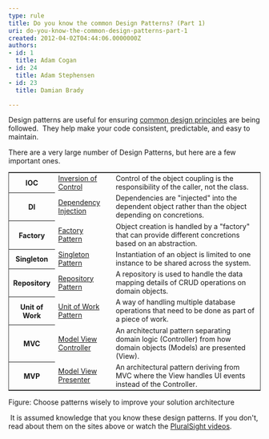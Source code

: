 ```yaml
---
type: rule
title: Do you know the common Design Patterns? (Part 1)
uri: do-you-know-the-common-design-patterns-part-1
created: 2012-04-02T04:44:06.0000000Z
authors:
- id: 1
  title: Adam Cogan
- id: 24
  title: Adam Stephensen
- id: 23
  title: Damian Brady

---
```




<span class='intro'> Design patterns are useful for ensuring <a href="/SoftwareDevelopment/RulestobetterArchitectureandCodeReview/Pages/DoYouKnowCommonDesignPatterns.aspx">common design principles</a> are being followed.&#160; They help make your code consistent, predictable,&#160;and easy to maintain. </span>

<p>​There are a very large number of Design Patterns, but here are a few important ones.</p>
<table class=" ssw-rteTable-default " cellspacing="0" width="100%" style="border-bottom&#58;#444 1px solid;border-left&#58;#444 1px solid;font-size&#58;1em;border-top&#58;#444 1px solid;border-right&#58;#444 1px solid;"><tbody><tr class="ssw-rteTableEvenRow-default"><th class="ssw-rteTableFirstCol-default">​IOC</th>
<td class="ssw-rteTableOddCol-default"><a href="http&#58;//en.wikipedia.org/wiki/Inversion_of_control">​Inversion of Control</a></td>
<td class="ssw-rteTableEvenCol-default">Control of the object coupling is the responsibility of the caller, not the class.</td></tr>
<tr class="ssw-rteTableOddRow-default"><th class="ssw-rteTableFirstCol-default">​DI</th>
<td class="ssw-rteTableOddCol-default">​<a href="http&#58;//en.wikipedia.org/wiki/Dependency_injection">Dependency Injection</a></td>
<td class="ssw-rteTableEvenCol-default">Dependencies are &quot;injected&quot; into the dependent object rather than the object depending on concretions.</td></tr>
<tr class="ssw-rteTableEvenRow-default"><th class="ssw-rteTableFirstCol-default">​Factory</th>
<td class="ssw-rteTableOddCol-default"><a href="http&#58;//en.wikipedia.org/wiki/Factory_pattern">​Factory Pattern</a></td>
<td class="ssw-rteTableEvenCol-default">​Object creation is handled by a &quot;factory&quot; that can provide different concretions based on an abstraction.</td></tr>
<tr class="ssw-rteTableOddRow-default"><th class="ssw-rteTableFirstCol-default">​Singleton</th>
<td class="ssw-rteTableOddCol-default"><a href="http&#58;//en.wikipedia.org/wiki/Singleton_pattern">​Singleton Pattern</a></td>
<td class="ssw-rteTableEvenCol-default">​Instantiation of an object is limited to one instance to be shared across the system.</td></tr>
<tr class="ssw-rteTableEvenRow-default"><th class="ssw-rteTableFirstCol-default">​Repository</th>
<td class="ssw-rteTableOddCol-default"><a href="http&#58;//msdn.microsoft.com/en-us/library/ff649690.aspx">​Repository Pattern</a></td>
<td class="ssw-rteTableEvenCol-default">​A repository is used to handle the data mapping details of CRUD operations on domain objects.</td></tr>
<tr class="ssw-rteTableOddRow-default"><th class="ssw-rteTableFirstCol-default">​Unit of Work</th>
<td class="ssw-rteTableOddCol-default"><a href="http&#58;//msdn.microsoft.com/en-us/magazine/dd882510.aspx">​Unit of Work Pattern</a></td>
<td class="ssw-rteTableEvenCol-default">​A way of handling multiple database operations that need to be done as part of a piece of work.</td></tr>
<tr class="ssw-rteTableEvenRow-default"><th class="ssw-rteTableFirstCol-default">​MVC</th>
<td class="ssw-rteTableOddCol-default"><a href="http&#58;//en.wikipedia.org/wiki/Model%E2%80%93view%E2%80%93controller">​Model View Controller</a></td>
<td class="ssw-rteTableEvenCol-default">​An architectural pattern separating domain logic (Controller) from&#160;how domain objects (Models) are presented (View).</td></tr>
<tr class="ssw-rteTableOddRow-default"><th class="ssw-rteTableFirstCol-default">​MVP</th>
<td class="ssw-rteTableOddCol-default"><a href="http&#58;//en.wikipedia.org/wiki/Model_View_Presenter">​Model View Presenter</a></td>
<td class="ssw-rteTableEvenCol-default">​An architectural pattern deriving from MVC where the View handles UI events instead of the Controller.</td></tr></tbody></table>
<p class="ssw-rteStyle-FigureNormal">Figure&#58; Choose patterns wisely to improve your solution architecture</p>
<p>&#160;It is assumed knowledge that you know these design patterns. If you don't, read about them on the sites above or watch the <a href="http&#58;//www.pluralsight-training.net/microsoft/courses/TableOfContents?courseName=patterns-library">PluralSight videos</a>.</p>


